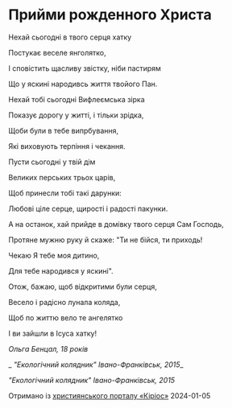 Прийми рожденного Христа
================================================================

Нехай сьогодні в твого серця хатку

Постукає веселе янголятко,

І сповістить щасливу звістку, ніби пастирям

Що у яскині народивсь життя твойого Пан.

  

Нехай тобі сьогодні Вифлеємська зірка

Показує дорогу у житті, і тільки зрідка,

Щоби були в тебе випрбування,

Які виховують терпіння і чекання.

  

Пусти сьогодні у твій дім

Великих перських трьох царів,

Щоб принесли тобі такі дарунки:

Любові ціле серце, щирості і радості пакунки.

  

А на останок, хай прийде в домівку твого серця Сам Господь,

Протяне мужню руку й скаже: "Ти не бійся, ти приходь!

Чекаю Я тебе моя дитино,

Для тебе народився у яскині".

  

Отож, бажаю, щоб відкритими були серця,

Весело і радісно лунала коляда,

Щоб по життю вело те ангелятко

І ви зайшли в Ісуса хатку!

_Ольга Бенцал, 18 років_

 _ _"Екологічний колядник" Івано-Франківськ, 2015__

  

 _"Екологічний колядник" Івано-Франківськ, 2015_


[джерело]: https://kyrios.org.ua/literature/vinchuvannya/25701-prijmi-rozhdennogo-hrista.html

Отримано із [християнського порталу «Кіріос»][джерело]
2024-01-05
